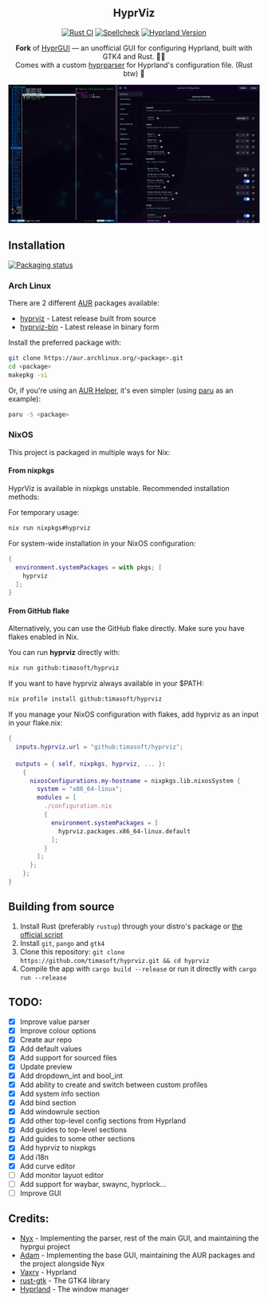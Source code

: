 <div align='center'>


<h2>HyprViz</h2>

[![Rust CI](https://img.shields.io/github/actions/workflow/status/timasoft/hyprviz/rust.yml?branch=main&label=Rust%20CI)](https://github.com/timasoft/hyprviz/actions)
[![Spellcheck](https://img.shields.io/github/actions/workflow/status/timasoft/hyprviz/typos.yml?branch=main&label=Spellcheck)](https://github.com/timasoft/hyprviz/actions)
[![Hyprland Version](https://img.shields.io/badge/Hyprland-v0.51.1-blue?logo=hyprland)](https://github.com/hyprwm/Hyprland)

**Fork** of [HyprGUI](https://github.com/MarkusVolk/hyprgui) — an unofficial GUI for configuring Hyprland, built with GTK4 and Rust. 🚀🦀<br>
Comes with a custom [hyprparser](https://crates.io/crates/hyprparser) for Hyprland's configuration file. (Rust btw) 🦀

![Preview](.github/preview.png)

</div>

## Installation

[![Packaging status](https://repology.org/badge/vertical-allrepos/hyprviz.svg)](https://repology.org/project/hyprviz)

### Arch Linux
There are 2 different [AUR](https://aur.archlinux.org) packages available:

- [hyprviz](https://aur.archlinux.org/packages/hyprviz) - Latest release built from source
- [hyprviz-bin](https://aur.archlinux.org/packages/hyprviz-bin) - Latest release in binary form

Install the preferred package with:
```bash
git clone https://aur.archlinux.org/<package>.git
cd <package>
makepkg -si
```

Or, if you're using an [AUR Helper](https://wiki.archlinux.org/title/AUR_helpers), it's even simpler (using [paru](https://github.com/Morganamilo/paru) as an example):
```bash
paru -S <package>
```

### NixOS
This project is packaged in multiple ways for Nix:

#### From nixpkgs
HyprViz is available in nixpkgs unstable. Recommended installation methods:

For temporary usage:
```bash
nix run nixpkgs#hyprviz
```

For system-wide installation in your NixOS configuration:
```nix
{
  environment.systemPackages = with pkgs; [
    hyprviz
  ];
}
```

#### From GitHub flake
Alternatively, you can use the GitHub flake directly.
Make sure you have flakes enabled in Nix.

You can run **hyprviz** directly with:
```bash
nix run github:timasoft/hyprviz
```

If you want to have hyprviz always available in your $PATH:
```bash
nix profile install github:timasoft/hyprviz
```

If you manage your NixOS configuration with flakes, add hyprviz as an input in your flake.nix:
```nix
{
  inputs.hyprviz.url = "github:timasoft/hyprviz";

  outputs = { self, nixpkgs, hyprviz, ... }:
    {
      nixosConfigurations.my-hostname = nixpkgs.lib.nixosSystem {
        system = "x86_64-linux";
        modules = [
          ./configuration.nix
          {
            environment.systemPackages = [
              hyprviz.packages.x86_64-linux.default
            ];
          }
        ];
      };
    };
}
```

## Building from source
1. Install Rust (preferably `rustup`) through your distro's package or [the official script](https://www.rust-lang.org/tools/install)
2. Install `git`, `pango` and `gtk4`
3. Clone this repository:
`git clone https://github.com/timasoft/hyprviz.git && cd hyprviz`
4. Compile the app with `cargo build --release` or run it directly with `cargo run --release`

## TODO:
- [x] Improve value parser
- [x] Improve colour options
- [x] Create aur repo
- [x] Add default values
- [x] Add support for sourced files
- [x] Update preview
- [x] Add dropdown_int and bool_int
- [x] Add ability to create and switch between custom profiles
- [x] Add system info section
- [x] Add bind section
- [x] Add windowrule section
- [x] Add other top-level config sections from Hyprland
- [x] Add guides to top-level sections
- [x] Add guides to some other sections
- [x] Add hyprviz to nixpkgs
- [x] Add i18n
- [x] Add curve editor
- [ ] Add monitor layuot editor
- [ ] Add support for waybar, swaync, hyprlock...
- [ ] Improve GUI

## Credits:
- [Nyx](https://github.com/nnyyxxxx) - Implementing the parser, rest of the main GUI, and maintaining the hyprgui project
- [Adam](https://github.com/adamperkowski) - Implementing the base GUI, maintaining the AUR packages and the project alongside Nyx
- [Vaxry](https://github.com/vaxerski) - Hyprland
- [rust-gtk](https://github.com/gtk-rs/gtk4-rs) - The GTK4 library
- [Hyprland](https://github.com/hyprwm/Hyprland) - The window manager
